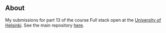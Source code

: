 ## About

My submissions for part 13 of the course Full stack open at the [University of Helsinki](https://www.helsinki.fi/en).
See the main repository [here](https://github.com/rikurauhala/fullstack).

